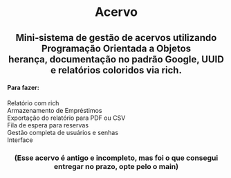 <h1 align='center'>Acervo</h1>
<h2 align='center'>Mini‑sistema de gestão de acervos utilizando Programação Orientada a Objetos<br>herança, documentação no padrão Google, UUID e relatórios coloridos via rich.</h2>
<h4>Para fazer:</h4>
<p>Relatório com rich<br>Armazenamento de Empréstimos<br>Exportação do relatório para PDF ou CSV<br>Fila de espera para reservas<br>Gestão completa de usuários e senhas<br>Interface</p>
<h3 align='center'>(Esse acervo é antigo e incompleto, mas foi o que consegui entregar no prazo, opte pelo o main)</h3>

